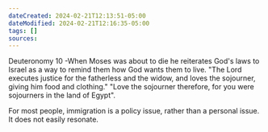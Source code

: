 ```yaml
---
dateCreated: 2024-02-21T12:13:51-05:00
dateModified: 2024-02-21T12:16:35-05:00
tags: []
sources: 
---
```


Deuteronomy 10
-When Moses was about to die he reiterates God's laws to Israel as a way to remind them how God wants them to live. "The Lord executes justice for the fatherless and the widow, and loves the sojourner, giving him food and clothing." "Love the sojourner therefore, for you were sojourners in the land of Egypt".

For most people, immigration is a policy issue, rather than a personal issue. It does not easily resonate.

